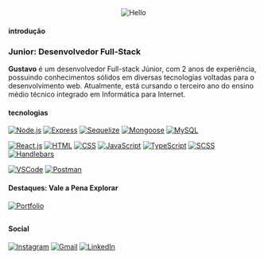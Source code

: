 ##
<div align="center">
  
![Hello](https://github.com/codebygustavo/codebygustavo/assets/116754904/4b4503be-0eb7-4eaa-ab21-a3f8c6851bac)

</div>

#### introdução
### Junior: Desenvolvedor Full-Stack
**Gustavo** é um desenvolvedor Full-stack Júnior, com 2 anos de experiência, possuindo conhecimentos sólidos em diversas tecnologias voltadas para o desenvolvimento web. Atualmente, está cursando o terceiro ano do ensino médio técnico integrado em Informática para Internet.

#### tecnologias
[![Node.js](https://img.shields.io/badge/-Node.js-4C6763?style=for-the-badge&logo=node.js&logoColor=white)](https://nodejs.org/)
[![Express](https://img.shields.io/badge/-Express-4C6763?style=for-the-badge&logo=express&logoColor=white)](https://expressjs.com/)
[![Sequelize](https://img.shields.io/badge/-Sequelize-4C6763?style=for-the-badge&logo=sequelize&logoColor=white)](https://sequelize.org/)
[![Mongoose](https://img.shields.io/badge/-Mongoose-4C6763?style=for-the-badge&logo=mongoose&logoColor=white)](https://mongoosejs.com/)
[![MySQL](https://img.shields.io/badge/-MySQL-4C6763?style=for-the-badge&logo=mysql&logoColor=white)](https://www.mysql.com/)

[![React.js](https://img.shields.io/badge/-React.js-4C6763?style=for-the-badge&logo=react&logoColor=white)](https://reactjs.org/)
[![HTML](https://img.shields.io/badge/-HTML-4C6763?style=for-the-badge&logo=html5&logoColor=white)](https://developer.mozilla.org/en-US/docs/Web/HTML)
[![CSS](https://img.shields.io/badge/-CSS-4C6763?style=for-the-badge&logo=css3&logoColor=white)](https://developer.mozilla.org/en-US/docs/Web/CSS)
[![JavaScript](https://img.shields.io/badge/-JavaScript-4C6763?style=for-the-badge&logo=JavaScript&logoColor=white)](https://sass-lang.com/)
[![TypeScript](https://img.shields.io/badge/-TypeScript-4C6763?style=for-the-badge&logo=TypeScript&logoColor=white)](https://sass-lang.com/)
[![SCSS](https://img.shields.io/badge/-SCSS-4C6763?style=for-the-badge&logo=sass&logoColor=white)](https://sass-lang.com/)
[![Handlebars](https://img.shields.io/badge/-Handlebars-4C6763?style=for-the-badge&logo=node.js&logoColor=white)](https://handlebarsjs.com/)

[![VSCode](https://img.shields.io/badge/-VSCode-4C6763?style=for-the-badge&logo=visual-studio-code&logoColor=white)](https://code.visualstudio.com/)
[![Postman](https://img.shields.io/badge/-Postman-4C6763?style=for-the-badge&logo=postman&logoColor=white)](https://www.postman.com/)

#### Destaques: Vale a Pena Explorar

[![Portfolio](https://img.shields.io/badge/-Portfolio-4C6763?style=for-the-badge)](https://codebygustavo.github.io/portfolio/)

##

#### Social
[![Instagram](https://img.shields.io/badge/-Instagram-4C6763?style=for-the-badge&logo=instagram&logoColor=white)](https://www.instagram.com/whfgxk/)
[![Gmail](https://img.shields.io/badge/-Gmail-4C6763?style=for-the-badge&logo=gmail&logoColor=white)](mailto:submit.gustavo@yahoo.com)
[![LinkedIn](https://img.shields.io/badge/-LinkedIn-4C6763?style=for-the-badge&logo=linkedin&logoColor=white)](https://www.linkedin.com/in/gustavo-couto-b37182269/)
